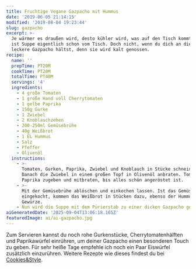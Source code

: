 ```yaml
---
title: Fruchtige Vegane Gazpacho mit Hummus
date: '2019-06-05 21:14:15'
modified: '2019-08-04 19:23:44'
slug: gazpacho
excerpt: >-
  Je wärmer es draußen wird, desto kühler wird, was auf den Tisch kommt. Deshalb
  ist Suppe eigentlich schon vom Tisch. Doch nicht, wenn du dich an diese
  leckere Gazpacho hältst, denn sie wird kalt genossen. 
recipe:
  name: ''
  prepTime: PT20M
  cookTime: PT20M
  totalTime: PT40M
  servings: '4'
  ingredients:
    - 4 große Tomaten
    - 1 große Hand voll Cherrytomaten
    - 1 gelbe Paprika
    - 150g Gurke
    - 1 Zwiebel
    - 2 Knoblauchzehen
    - 200-250ml Gemüsebrühe
    - 40g Weißbrot
    - 1 EL Hummus
    - Salz
    - Pfeffer
    - Olivenöl
  instructions:
    - >-
      Tomaten, Gurken, Paprika, Zwiebel und Knoblauch in Stücke schneiden.
      Danach die Zwiebel in einem großen Topf in Olivenöl anbraten. Tomaten und
      Paprika zugeben und mitbraten, bis alles schön angeröstet ist.
    - >-
      Mit der Gemüsebrühe ablöschen und einkochen lassen. Ist das Gemüse gut
      eingekocht, kommen das Weißbrot in Stücken dazu, ebenso der Hummus und die
      Gewürze.
    - Nun wird die Suppe mit dem Pürierstab zu einer dicken Gazpacho gemixt.
aiGeneratedDate: '2025-09-04T13:06:18.165Z'
featuredImage: ai/ai-gazpacho.jpg
---
```


Zum Servieren kannst du noch rohe Gurkenstücke, Cherrytomatenhälften und Paprikawürfel einrühren, um deiner Gazpacho einen besonderen Touch zu geben. Für sehr heiße Tage empfehle ich noch ein Paar Eiswürfel zusätzlich einzurühren. Weitere Rezepte wie dieses findest du bei [Cookies&Style](https://cookiesandstyle.at).
